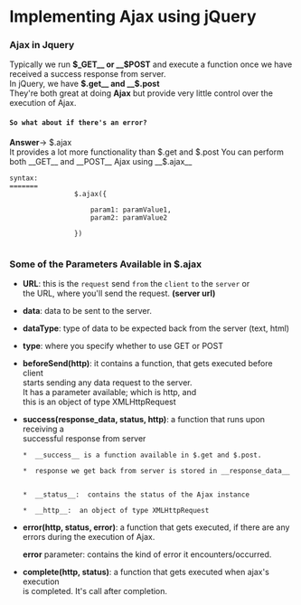 Implementing Ajax using jQuery
==============================

### Ajax in Jquery

Typically we run __$_GET__ or __$POST__ and execute a function once we have received
a success response from server.    
In jQuery, we have __$.get__ and __$.post__     
They're both great at doing __Ajax__ but provide very little control over the execution of Ajax.   

#### `So what about if there's an error?`    
__Answer__-> $.ajax              
It provides a lot more functionality than $.get and $.post    
You can perform both __GET__ and __POST__ Ajax using __$.ajax__
<br />

```
syntax:
=======
				$.ajax({

					param1: paramValue1,
					param2: paramValue2

				})


```


### Some of the Parameters Available in $.ajax

-  __URL__: this is the `request` send `from` the `client` `to` the `server` or            
            the URL, where you'll send the request. **(server url)**

-  __data__: data to be sent to the server.

-  __dataType__: type of data to be expected back from the server (text, html)

-  __type__: where you specify whether to use GET or POST

- __beforeSend(http)__: it contains a function, that gets executed before client    
                        starts sending any data request to the server.     
                        It has a parameter available; which is http, and     
                        this is an object of type XMLHttpRequest

- __success(response_data, status, http)__: a function that runs upon receiving a    
                                            successful response from server

      *  __success__ is a function available in $.get and $.post.                                

      *  response we get back from server is stored in __response_data__

      
      *  __status__:  contains the status of the Ajax instance

      *  __http__:  an object of type XMLHttpRequest


- __error(http, status, error)__: a function that gets executed, if there are any errors
								  during the execution of Ajax.


	__error__ parameter: contains the kind of error it encounters/occurred.							  

- __complete(http, status)__: a function that gets executed when ajax's execution   
							  is completed. It's call after completion.  





























